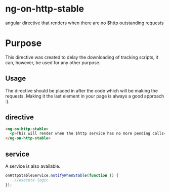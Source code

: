 # ng-on-http-stable
angular directive that renders when there are no $http outstanding requests 

# Purpose
This directive was created to delay the downloading of tracking scripts, it can, however, be used for any other purpose.

## Usage
The directive should be placed in after the code which will be making the requests. Making it the last element in your page is always a good approach :).

## directive
```html
<ng-on-http-stable>
  <p>This will render when the $http service has no more pending calls</p>
</ng-on-http-stable>
```

## service
A service is also available.
```js
onHttpStableService.notifyWhenStable(function () {
    //execute logic
});
```
